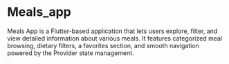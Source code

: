 # Meals_app
Meals App is a Flutter-based application that lets users explore, filter, and view detailed information about various meals. It features categorized meal browsing, dietary filters, a favorites section, and smooth navigation powered by the Provider state management.
